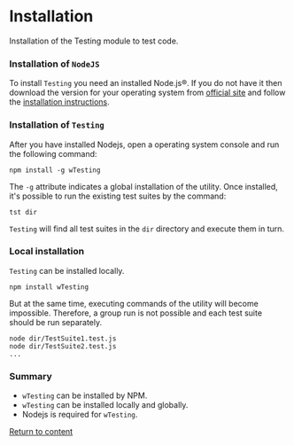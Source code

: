 # Installation

Installation of the Testing module to test code.

### Installation of `NodeJS`

To install `Testing` you need an installed Node.js®. If you do not have it then download the version for your operating system from [official site](<https://nodejs.org/en/>) and follow the [installation instructions](https://nodejs.org/en/download/package-manager/).

### Installation of `Testing`

After you have installed Nodejs, open a operating system console and run the following command:

```
npm install -g wTesting
```

The `-g` attribute indicates a global installation of the utility.
Once installed, it's possible to run the existing test suites by the command:

```
tst dir
```

`Testing` will find all test suites in the `dir` directory and execute them in turn.

### Local installation

`Testing` can be installed locally.

`npm install wTesting`

But at the same time, executing commands of the utility will become impossible. Therefore, a group run is not possible and each test suite should be run separately.

```
node dir/TestSuite1.test.js
node dir/TestSuite2.test.js
...
```

### Summary

- `wTesting` can be installed by NPM.
- `wTesting` can be installed locally and globally.
- Nodejs is required for `wTesting`.

[Return to content](../README.md#Tutorials)
